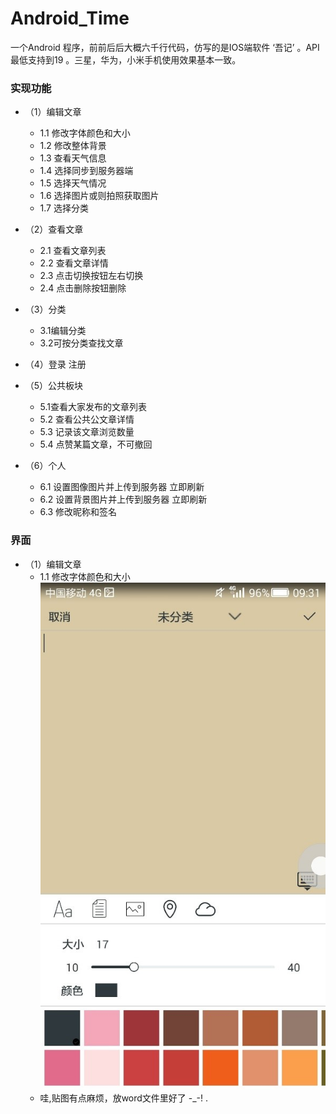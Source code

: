 # Android_Time
一个Android 程序，前前后后大概六千行代码，仿写的是IOS端软件 ‘吾记’ 。API最低支持到19 。三星，华为，小米手机使用效果基本一致。


### 实现功能

 - （1）编辑文章
	 - 1.1 修改字体颜色和大小
	 - 1.2 修改整体背景
	 - 1.3 查看天气信息
	 - 1.4 选择同步到服务器端
	 - 1.5 选择天气情况
	 - 1.6 选择图片或则拍照获取图片
	 - 1.7 选择分类

 - （2）查看文章
	 - 2.1 查看文章列表
	 - 2.2 查看文章详情
	 - 2.3 点击切换按钮左右切换
	 - 2.4 点击删除按钮删除

 - （3）分类
	 - 3.1编辑分类
	 - 3.2可按分类查找文章

 - （4）登录 注册

 - （5）公共板块
	 - 5.1查看大家发布的文章列表
	 - 5.2 查看公共公文章详情
	 - 5.3 记录该文章浏览数量
	 - 5.4 点赞某篇文章，不可撤回

 - （6）个人
	 - 6.1 设置图像图片并上传到服务器 立即刷新
	 - 6.2 设置背景图片并上传到服务器 立即刷新
   	 - 6.3 修改昵称和签名

### 界面
	
 - （1）编辑文章
	 - 1.1 修改字体颜色和大小
	 	![](./info/字体.jpg)
	 - 哇,贴图有点麻烦，放word文件里好了 -_-! .

		
